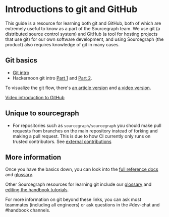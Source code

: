 # Introductions to git and GitHub

This guide is a resource for learning both git and GitHub, both of which are extremely useful to know as a part of the Sourcegraph team. We use git (a distributed source control system) and GitHub (a tool for hosting projects that use git) for our own software development, and using Sourcegraph (the product) also requires knowledge of git in many cases. 

## Git basics

- [Git intro](https://guides.github.com/introduction/git-handbook/)
- Hackernoon git intro [Part 1](https://hackernoon.com/understanding-git-fcffd87c15a3) and [Part 2](https://hackernoon.com/understanding-git-2-81feb12b8b26). 

To visualize the git flow, there's [an article version](https://guides.github.com/introduction/flow/) and [a video version](https://www.youtube.com/watch?v=47E-jcuQz5c&index=1&list=PLg7s6cbtAD17Gw5u8644bgKhgRLiJXdX4).

[Video introduction to GitHub](https://www.youtube.com/watch?v=sz6zfrQpCQg)

## Unique to sourcegraph

- For repositories such as `sourcegraph/sourcegraph` you should make pull requests from branches on the main repository instead of forking and making a pull request. This is due to how CI currently only runs on trusted contributors. See [external contributions](../../engineering/external_contributions.md)

## More information

Once you have the basics down, you can look into the [full reference docs](https://git-scm.com/docs) and [glossary](https://git-scm.com/docs/gitglossary). 

Other Sourcegraph resources for learning git include our [glossary](../from-graphbook/glossary.md) and [editing the handbook tutorials](../../editing.md).

For more information on git beyond these links, you can ask most teammates (including all engineers) or ask questions in the #dev-chat and #handbook channels.
